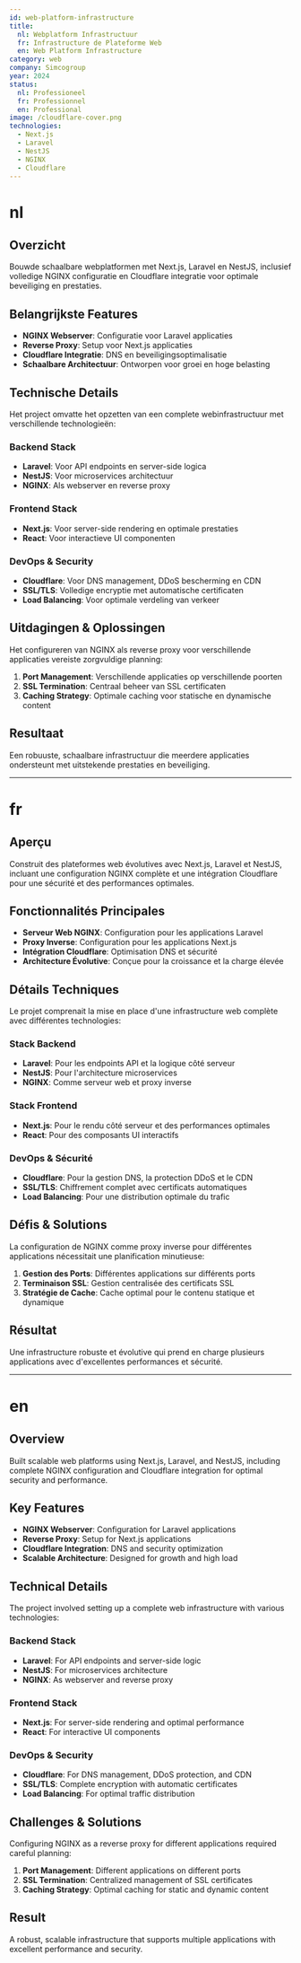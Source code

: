 ```yaml
---
id: web-platform-infrastructure
title:
  nl: Webplatform Infrastructuur
  fr: Infrastructure de Plateforme Web
  en: Web Platform Infrastructure
category: web
company: Simcogroup
year: 2024
status:
  nl: Professioneel
  fr: Professionnel
  en: Professional
image: /cloudflare-cover.png
technologies:
  - Next.js
  - Laravel
  - NestJS
  - NGINX
  - Cloudflare
---
```


# nl

## Overzicht

Bouwde schaalbare webplatformen met Next.js, Laravel en NestJS, inclusief volledige NGINX configuratie en Cloudflare integratie voor optimale beveiliging en prestaties.

## Belangrijkste Features

- **NGINX Webserver**: Configuratie voor Laravel applicaties
- **Reverse Proxy**: Setup voor Next.js applicaties
- **Cloudflare Integratie**: DNS en beveiligingsoptimalisatie
- **Schaalbare Architectuur**: Ontworpen voor groei en hoge belasting

## Technische Details

Het project omvatte het opzetten van een complete webinfrastructuur met verschillende technologieën:

### Backend Stack

- **Laravel**: Voor API endpoints en server-side logica
- **NestJS**: Voor microservices architectuur
- **NGINX**: Als webserver en reverse proxy

### Frontend Stack

- **Next.js**: Voor server-side rendering en optimale prestaties
- **React**: Voor interactieve UI componenten

### DevOps & Security

- **Cloudflare**: Voor DNS management, DDoS bescherming en CDN
- **SSL/TLS**: Volledige encryptie met automatische certificaten
- **Load Balancing**: Voor optimale verdeling van verkeer

## Uitdagingen & Oplossingen

Het configureren van NGINX als reverse proxy voor verschillende applicaties vereiste zorgvuldige planning:

1. **Port Management**: Verschillende applicaties op verschillende poorten
2. **SSL Termination**: Centraal beheer van SSL certificaten
3. **Caching Strategy**: Optimale caching voor statische en dynamische content

## Resultaat

Een robuuste, schaalbare infrastructuur die meerdere applicaties ondersteunt met uitstekende prestaties en beveiliging.

---

# fr

## Aperçu

Construit des plateformes web évolutives avec Next.js, Laravel et NestJS, incluant une configuration NGINX complète et une intégration Cloudflare pour une sécurité et des performances optimales.

## Fonctionnalités Principales

- **Serveur Web NGINX**: Configuration pour les applications Laravel
- **Proxy Inverse**: Configuration pour les applications Next.js
- **Intégration Cloudflare**: Optimisation DNS et sécurité
- **Architecture Évolutive**: Conçue pour la croissance et la charge élevée

## Détails Techniques

Le projet comprenait la mise en place d'une infrastructure web complète avec différentes technologies:

### Stack Backend

- **Laravel**: Pour les endpoints API et la logique côté serveur
- **NestJS**: Pour l'architecture microservices
- **NGINX**: Comme serveur web et proxy inverse

### Stack Frontend

- **Next.js**: Pour le rendu côté serveur et des performances optimales
- **React**: Pour des composants UI interactifs

### DevOps & Sécurité

- **Cloudflare**: Pour la gestion DNS, la protection DDoS et le CDN
- **SSL/TLS**: Chiffrement complet avec certificats automatiques
- **Load Balancing**: Pour une distribution optimale du trafic

## Défis & Solutions

La configuration de NGINX comme proxy inverse pour différentes applications nécessitait une planification minutieuse:

1. **Gestion des Ports**: Différentes applications sur différents ports
2. **Terminaison SSL**: Gestion centralisée des certificats SSL
3. **Stratégie de Cache**: Cache optimal pour le contenu statique et dynamique

## Résultat

Une infrastructure robuste et évolutive qui prend en charge plusieurs applications avec d'excellentes performances et sécurité.

---

# en

## Overview

Built scalable web platforms using Next.js, Laravel, and NestJS, including complete NGINX configuration and Cloudflare integration for optimal security and performance.

## Key Features

- **NGINX Webserver**: Configuration for Laravel applications
- **Reverse Proxy**: Setup for Next.js applications
- **Cloudflare Integration**: DNS and security optimization
- **Scalable Architecture**: Designed for growth and high load

## Technical Details

The project involved setting up a complete web infrastructure with various technologies:

### Backend Stack

- **Laravel**: For API endpoints and server-side logic
- **NestJS**: For microservices architecture
- **NGINX**: As webserver and reverse proxy

### Frontend Stack

- **Next.js**: For server-side rendering and optimal performance
- **React**: For interactive UI components

### DevOps & Security

- **Cloudflare**: For DNS management, DDoS protection, and CDN
- **SSL/TLS**: Complete encryption with automatic certificates
- **Load Balancing**: For optimal traffic distribution

## Challenges & Solutions

Configuring NGINX as a reverse proxy for different applications required careful planning:

1. **Port Management**: Different applications on different ports
2. **SSL Termination**: Centralized management of SSL certificates
3. **Caching Strategy**: Optimal caching for static and dynamic content

## Result

A robust, scalable infrastructure that supports multiple applications with excellent performance and security.
